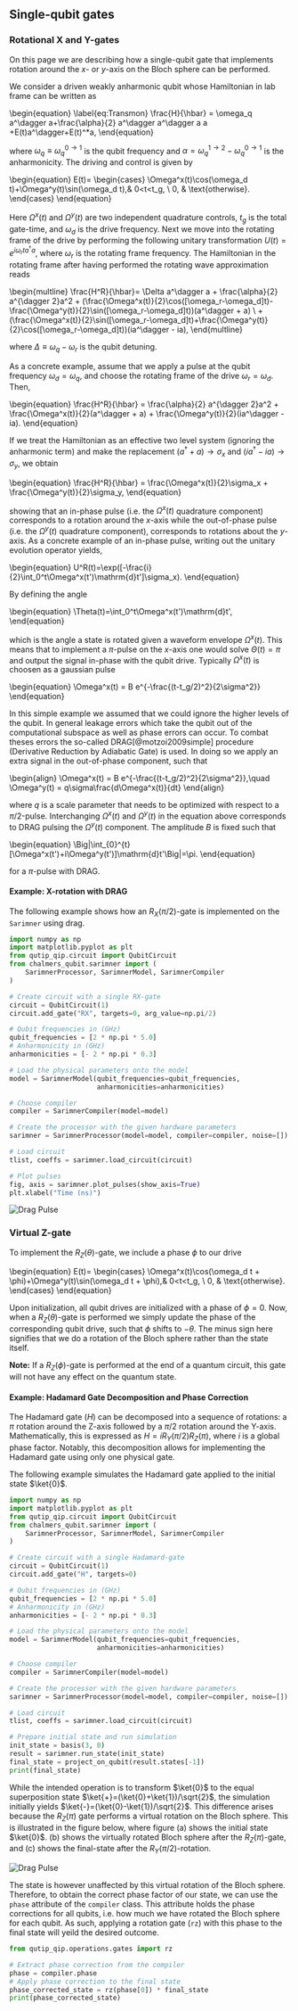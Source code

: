 ## Single-qubit gates

### Rotational X and Y-gates
On this page we are describing how a single-qubit gate that implements rotation around the $x$- or $y$-axis on the Bloch sphere can be performed.

We consider a driven weakly anharmonic qubit whose Hamiltonian in lab frame can be written as

\begin{equation}
    \label{eq:Transmon}
    \frac{H}{\hbar} = \omega_q a^\dagger a+\frac{\alpha}{2} a^\dagger a^\dagger a a +E(t)a^\dagger+E(t)^*a,
\end{equation}

where $\omega_q\equiv \omega_q^{0\rightarrow 1}$ is the qubit frequency and $\alpha = \omega_q ^{1\rightarrow 2}-\omega_q^{0\rightarrow 1}$ is the anharmonicity. The driving and control is given by

\begin{equation}
    E(t)= \begin{cases} 
        \Omega^x(t)\cos(\omega_d t)+\Omega^y(t)\sin(\omega_d t),& 0<t<t_g, \\ 0, & \text{otherwise}.
    \end{cases}
\end{equation}

Here $\Omega^x(t)$ and $\Omega^y(t)$ are two independent quadrature controls, $t_g$ is the total gate-time, and $\omega_d$ is the drive frequency. Next we move into the rotating frame of the drive by performing the following unitary transformation $U(t)=e^{i\omega_r t a^\dagger a}$, where $\omega_r$ is the rotating frame frequency. The Hamiltonian in the rotating frame after having performed the rotating wave approximation reads

\begin{multline}
    \frac{H^R}{\hbar}=
    \Delta a^\dagger a + \frac{\alpha}{2} a^{\dagger 2}a^2 + 
    (\frac{\Omega^x(t)}{2}\cos([\omega_r-\omega_d]t)-\frac{\Omega^y(t)}{2}\sin([\omega_r-\omega_d]t))(a^\dagger + a) \\
    + (\frac{\Omega^x(t)}{2}\sin([\omega_r-\omega_d]t)+\frac{\Omega^y(t)}{2}\cos([\omega_r-\omega_d]t))(ia^\dagger - ia),
\end{multline}

where $\Delta \equiv \omega_q - \omega_r$ is the qubit detuning. 

As a concrete example, assume that we apply a pulse at the qubit frequency $\omega_d=\omega_q$, and choose the rotating frame of the drive $\omega_r=\omega_d$. Then,

\begin{equation}
    \frac{H^R}{\hbar} =
    \frac{\alpha}{2} a^{\dagger 2}a^2
    + \frac{\Omega^x(t)}{2}(a^\dagger + a)
    + \frac{\Omega^y(t)}{2}(ia^\dagger - ia).
\end{equation}

If we treat the Hamiltonian as an effective two level system (ignoring the anharmonic term) and make the replacement $(a^\dagger + a)\rightarrow \sigma_x$ and $(ia^\dagger-ia)\rightarrow \sigma_y$, we obtain

\begin{equation}
    \frac{H^R}{\hbar} = \frac{\Omega^x(t)}{2}\sigma_x + \frac{\Omega^y(t)}{2}\sigma_y,
\end{equation}

showing that an in-phase pulse (i.e. the $\Omega^x(t)$ quadrature component) corresponds to a rotation around the $x$-axis while the out-of-phase pulse (i.e. the $\Omega^y(t)$ quadrature component), corresponds to rotations about the $y$-axis. As a concrete example of an in-phase pulse, writing out the unitary evolution operator yields,

\begin{equation}
    U^R(t)=\exp([-\frac{i}{2}\int_0^t\Omega^x(t')\mathrm{d}t']\sigma_x).
\end{equation}

By defining the angle

\begin{equation}
    \Theta(t)=\int_0^t\Omega^x(t')\mathrm{d}t',
\end{equation}

which is the angle a state is rotated given a waveform envelope $\Omega^x(t)$. This means that to implement a $\pi$-pulse on the $x$-axis one would solve $\Theta(t)=\pi$ and output the signal in-phase with the qubit drive. Typically $\Omega^x(t)$ is choosen as a gaussian pulse

\begin{equation}
     \Omega^x(t) = B e^{-\frac{(t-t_g/2)^2}{2\sigma^2}}
\end{equation}

In this simple example we assumed that we could ignore the higher levels of the qubit. In general leakage errors which take the qubit out of the computational subspace as well as phase errors can occur. To combat theses errors the so-called DRAG[@motzoi2009simple] procedure (Derivative Reduction by Adiabatic Gate) is used. In doing so we apply an extra signal in the out-of-phase component, such that

\begin{align}
    \Omega^x(t) = B e^{-\frac{(t-t_g/2)^2}{2\sigma^2}},\quad
    \Omega^y(t) = q\sigma\frac{d\Omega^x(t)}{dt}
\end{align}

where $q$ is a scale parameter that needs to be optimized with respect to a $\pi/2$-pulse. Interchanging $\Omega^x(t)$ and $\Omega^y(t)$ in the equation above corresponds to DRAG pulsing the $\Omega^y(t)$ component. The amplitude $B$ is fixed such that

\begin{equation}
    \Big|\int_{0}^{t}[\Omega^x(t')+i\Omega^y(t')]\mathrm{d}t'\Big|=\pi.
\end{equation}

for a $\pi$-pulse with DRAG.

#### Example: X-rotation with DRAG
The following example shows how an $R_X(\pi/2)$-gate is implemented on the `Sarimner` using drag.

```py
import numpy as np
import matplotlib.pyplot as plt
from qutip_qip.circuit import QubitCircuit
from chalmers_qubit.sarimner import (
    SarimnerProcessor, SarimnerModel, SarimnerCompiler
)

# Create circuit with a single RX-gate
circuit = QubitCircuit(1)
circuit.add_gate("RX", targets=0, arg_value=np.pi/2)

# Qubit frequencies in (GHz)
qubit_frequencies = [2 * np.pi * 5.0]
# Anharmonicity in (GHz)
anharmonicities = [- 2 * np.pi * 0.3]

# Load the physical parameters onto the model
model = SarimnerModel(qubit_frequencies=qubit_frequencies, 
                      anharmonicities=anharmonicities)

# Choose compiler
compiler = SarimnerCompiler(model=model)

# Create the processor with the given hardware parameters
sarimner = SarimnerProcessor(model=model, compiler=compiler, noise=[])

# Load circuit
tlist, coeffs = sarimner.load_circuit(circuit)

# Plot pulses
fig, axis = sarimner.plot_pulses(show_axis=True)
plt.xlabel("Time (ns)")
```

![Drag Pulse](figures/drag.png "drag")

### Virtual Z-gate
To implement the $R_Z(\theta)$-gate, we include a phase $\phi$ to our drive

\begin{equation}
    E(t)= \begin{cases}
        \Omega^x(t)\cos(\omega_d t + \phi)+\Omega^y(t)\sin(\omega_d t + \phi),& 0<t<t_g, \\ 0, & \text{otherwise}.
    \end{cases}
\end{equation}

Upon initialization, all qubit drives are initialized with a phase of $\phi=0$. Now, when a $R_Z(\theta)$-gate is performed we simply update the phase of the corresponding qubit drive, such that $\phi$ shifts to $-\theta$. The minus sign here signifies that we do a rotation of the Bloch sphere rather than the state itself.

**Note:** If a $R_Z(\phi)$-gate is performed at the end of a quantum circuit, this gate will not have any effect on the quantum state.

#### Example: Hadamard Gate Decomposition and Phase Correction

The Hadamard gate ($H$) can be decomposed into a sequence of rotations: a $\pi$ rotation around the Z-axis followed by a $\pi/2$ rotation around the Y-axis. Mathematically, this is expressed as $H = iR_Y(\pi/2)R_Z(\pi)$, where $i$ is a global phase factor. Notably, this decomposition allows for implementing the Hadamard gate using only one physical gate.

The following example simulates the Hadamard gate applied to the initial state $\ket{0}$.

```py
import numpy as np
import matplotlib.pyplot as plt
from qutip_qip.circuit import QubitCircuit
from chalmers_qubit.sarimner import (
    SarimnerProcessor, SarimnerModel, SarimnerCompiler
)

# Create circuit with a single Hadamard-gate
circuit = QubitCircuit(1)
circuit.add_gate("H", targets=0)

# Qubit frequencies in (GHz)
qubit_frequencies = [2 * np.pi * 5.0]
# Anharmonicity in (GHz)
anharmonicities = [- 2 * np.pi * 0.3]

# Load the physical parameters onto the model
model = SarimnerModel(qubit_frequencies=qubit_frequencies, 
                      anharmonicities=anharmonicities)

# Choose compiler
compiler = SarimnerCompiler(model=model)

# Create the processor with the given hardware parameters
sarimner = SarimnerProcessor(model=model, compiler=compiler, noise=[])

# Load circuit
tlist, coeffs = sarimner.load_circuit(circuit)

# Prepare initial state and run simulation
init_state = basis(3, 0)
result = sarimner.run_state(init_state)
final_state = project_on_qubit(result.states[-1])
print(final_state)
```

While the intended operation is to transform $\ket{0}$ to the equal superposition state $\ket{+}=(\ket{0}+\ket{1})/\sqrt{2}$, the simulation initially yields $\ket{-}=(\ket{0}-\ket{1})/\sqrt{2}$. This difference arises because the $R_Z(\pi)$ gate performs a virtual rotation on the Bloch sphere. This is illustrated in the figure below, where figure (a) shows the initial state $\ket{0}$. (b) shows the virtually rotated Bloch sphere after the $R_Z(\pi)$-gate, and (c) shows the final-state after the $R_Y(\pi/2)$-rotation. 

![Drag Pulse](figures/virtualz.png "virtualz")

The state is however unaffected by this virtual rotation of the Bloch sphere. Therefore, to obtain the correct phase factor of our state, we can use the `phase` attribute of the `compiler` class. This attribute holds the phase corrections for all qubits, i.e. how much we have rotated the Bloch sphere for each qubit. As such, applying a rotation gate (`rz`) with this phase to the final state will yeild the desired outcome.

```python
from qutip_qip.operations.gates import rz

# Extract phase correction from the compiler
phase = compiler.phase
# Apply phase correction to the final state
phase_corrected_state = rz(phase[0]) * final_state
print(phase_corrected_state)
```

<!---
## Multi-qubit gates

### ISWAP-gate
A two-qubit ISWAP-gate between two qubits labeled $i$ and $j$ are performed using a time-dependent coupling term of the form 

\begin{equation}
    \frac{H_\mathrm{coupling}(t)}{\hbar} =  g(t)(a^\dagger_ia_j+a_ia^\dagger_j),
\end{equation}

where the time-dependent coupling term is given by

\begin{equation}
    g(t) = g_0 \cos(\omega_d t + \phi),
\end{equation}

where $\omega_d$ is the driving frequency, and $g_0$ is the amplitude, and $\phi$ is a phase. Since we are working in the rotating frame 

\begin{equation}
U^R(t) = e^{i(\omega_{r_i}a^\dagger_ia_i+\omega_{r_j}a^\dagger_ja_j)t}
\end{equation}

the coupling Hamiltonian in the rotating frame reads

\begin{align}
    \frac{H^R_\mathrm{coupling}(t)}{\hbar} =  g(t)(a^\dagger_ia_je^{i\Delta_{ij}t}+a_ia^\dagger_je^{-i\Delta_{ij}t}),
\end{align}

where $\Delta_{ij} \equiv \omega_{r_i}-\omega_{r_j}$ is the difference in rotating frame frequency between qubit $i$ and $j$. By writing the exponentials on trigonometric form and seperating the real and imaginary part, the coupling term can be written as

\begin{align}
    \frac{H^R_\mathrm{coupling}(t)}{\hbar} =  g(t) \Big[(a^\dagger_ia_j + a_i a_j^\dagger)\cos(\Delta_{ij}t) + i(a^\dagger_ia_j - a_i a_j^\dagger)\sin(\Delta_{ij}t)\Big]
\end{align}

If we treat the Hamiltonian as an effective two level system and make the replacement 

\begin{align}
    (a^\dagger_i a_j + a_ia^\dagger_j) &\rightarrow (\sigma^x_i\sigma^x_j + \sigma^y_i\sigma^y_j)/2
    \\
    i(a^\dagger_i a_j - a_ia^\dagger_j)&\rightarrow (\sigma^y_i\sigma^x_j - \sigma^x_i\sigma^y_j) / 2
\end{align}

we obtain

\begin{equation}
    \frac{H^R_\mathrm{coupling}(t)}{\hbar} = \frac{g(t)}{2} \Big[(\sigma^x_i\sigma^x_j + \sigma^y_i\sigma^y_j)\cos(\Delta_{ij}t) + (\sigma^y_i\sigma^x_j - \sigma^x_i\sigma^y_j)\sin(\Delta_{ij}t)\Big].
\end{equation}

If we choose the rotating frame frequency for the two qubits to be the same ($\Delta_{ij}=0$) we get

\begin{equation}
    \frac{H_\mathrm{coupling}(t)}{\hbar} = \frac{g(t)}{2}(\sigma^x_i\sigma^x_j + \sigma^y_i\sigma^y_j).
\end{equation}

The evolution operator given by this Hamiltonian can analytically be found to be

\begin{equation}
    \exp(-i\int_0^t \frac{g(t')}{2}(\sigma^x_i\sigma^x_j + \sigma^y_i\sigma^y_j) \dd{t'}) = 
    \begin{pmatrix}
    0 & 0 & 0 & 0 \\
    0 & \cos\theta & -i\sin\theta & 0 \\
    0 & -i\sin\theta & \cos\theta & 0 \\
    0 & 0 & 0 & 0 \\
    \end{pmatrix}
\end{equation}

where 

\begin{equation}
    \theta \equiv \frac{1}{2}\int_0^t g(t')\dd{t}' = \frac{g_0}{2}\int_0^t \cos(\omega_d t' + \phi) \dd{t}'.
\end{equation}

Hence we see that when $\theta=\pi/2$ which corresponds to $t=\pi/$ 

the ISWAP-gate is realized



#### Example
To perform a CZ-gate between two qubits we do
```py
# Define a circuit and run the simulation
num_qubits = 2
circuit = QubitCircuit(num_qubits)
circuit.add_gate("CZ", controls=0, targets=1)

# Qubit frequencies in (GHz)
qubit_frequencies = [2 * np.pi * 5.0, 2 * np.pi * 5.4]
# Anharmonicity in (GHz)
anharmonicities = [- 2 * np.pi * 0.3, - 2 * np.pi * 0.3]
# T1's and T2's for the qubits in (ns)
t1 = [60 * 1e3, 80 * 1e3]
t2 = [100 * 1e3, 105 * 1e3]

# Time of CZ-gate
t = 100
# corresponding coupling
g = np.sqrt(2) * np.pi / t
# Coupling matrix
coupling_matrix = np.array([[0, g],
                            [0, 0]])

# Load the physical parameters onto the model
model = SarimnerModel(
    qubit_frequencies=qubit_frequencies,
    anharmonicities=anharmonicities,
    coupling_matrix=coupling_matrix,
)

# Choose compiler
compiler = SarimnerCompiler(model=model)

# Create the processor with the given hardware parameters
sarimner = SarimnerProcessor(model=model, compiler=compiler)

tlist, coeffs = sarimner.load_circuit(circuit)

sarimner.plot_pulses(show_axis=True);
```

![CZ](figures/cz.png "cz")
--->